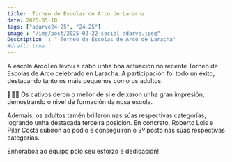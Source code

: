 ```yaml
---
title:  Torneo de Escolas de Arco de Laracha
date: 2025-05-10
tags: ["adarve24-25", "24-25"]
image : "/img/post/2025-02-22-social-adarve.jpeg"
Description  : " Torneo de Escolas de Arco de Laracha"
#draft: true 
---
```

 A escola ArcoTeo levou a cabo unha boa actuación no recente Torneo de Escolas de Arco celebrado en Laracha. A participación foi todo un éxito, destacando tanto os máis pequenos como os adultos.

🧒🏽🎯 Os cativos deron o mellor de si e deixaron unha gran impresión, demostrando o nivel de formación da nosa escola.

Ademais, os adultos tamén brillaron nas súas respectivas categorías, logrando unha destacada terceira posición. En concreto, Roberto Lois e Pilar Costa subiron ao podio e conseguiron o 3º posto nas súas respectivas categorías.

Enhoraboa ao equipo polo seu esforzo e dedicación! 


<!-- 

## Imáxenes

![](../2025-02-22-adarve-social/01.jpeg)


![](../2025-02-22-adarve-social/02.jpeg)

![](../2025-02-22-adarve-social/03.jpeg)

![](../2025-02-22-adarve-social/04.jpeg)

![](../2025-02-22-adarve-social/05.jpeg)

![](../2025-02-22-adarve-social/06.jpeg)

![](../2025-02-22-adarve-social/06_.jpeg)

![](../2025-02-22-adarve-social/07.jpeg)

![](../2025-02-22-adarve-social/07_.jpeg)

![](../2025-02-22-adarve-social/08.jpeg)

![](../2025-02-22-adarve-social/09.jpeg)

![](../2025-02-22-adarve-social/10.jpeg)

![](../2025-02-22-adarve-social/11.jpeg)

![](../2025-02-22-adarve-social/11_.jpeg)

![](../2025-02-22-adarve-social/12.jpeg)

![](../2025-02-22-adarve-social/13.jpeg)

![](../2025-02-22-adarve-social/14.jpeg)

![](../2025-02-22-adarve-social/15.jpeg)

![](../2025-02-22-adarve-social/16.jpeg)


![](../2025-02-22-adarve-social/17.jpeg)

![](../2025-02-22-adarve-social/18.jpeg)

![](../2025-02-22-adarve-social/19.jpeg)

![](../2025-02-22-adarve-social/20.jpeg)

-->